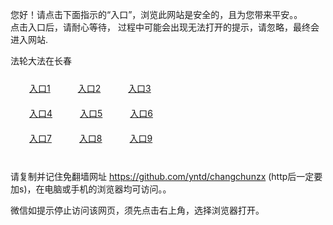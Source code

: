 您好！请点击下面指示的“入口”，浏览此网站是安全的，且为您带来平安。。 <br/>
点击入口后，请耐心等待， 过程中可能会出现无法打开的提示，请忽略，最终会进入网站. </br>

法轮大法在长春<br/>
<div style="padding:10px"><a style="margin:20px" target="_blank" href="https://d2d4kgg2dr2c10.cloudfront.net/2Qpsp?awjkkzb" id="ccLink1" rel="nofollow">入口1</a> <a target="_blank" style="margin:20px" href="https://d37j4oy3qvkd7l.cloudfront.net/2Qpsp?jpemobs" id="ccLink2" rel="nofollow">入口2</a> <a style="margin:20px" target="_blank" href="https://d2bb6qvjq5qo4w.cloudfront.net/2Qpsp?futqyu" id="ccLink3" rel="nofollow">入口3</a></div>

<div style="padding:10px" ><a style="margin:20px" target="_blank" href="https://d2d4kgg2dr2c10.cloudfront.net/2Qpsp?awjkkzb" id="ccLink4" rel="nofollow">入口4</a> <a style="margin:20px" href="https://d37j4oy3qvkd7l.cloudfront.net/2Qpsp?jpemobs" target="_blank" id="ccLink5" rel="nofollow">入口5</a> <a style="margin:20px" href="https://d2bb6qvjq5qo4w.cloudfront.net/2Qpsp?futqyu" target="_blank" id="ccLink6" rel="nofollow">入口6</a></div>

<div style="padding:10px"><a style="margin:20px" target="_blank" href="https://d2d4kgg2dr2c10.cloudfront.net/2Qpsp?awjkkzb" id="ccLink7" rel="nofollow">入口7</a> <a style="margin:20px" href="https://d37j4oy3qvkd7l.cloudfront.net/2Qpsp?jpemobs" target="_blank" id="ccLink8" rel="nofollow">入口8</a> <a style="margin:20px" target="_blank" href="https://d2bb6qvjq5qo4w.cloudfront.net/2Qpsp?futqyu" id="ccLink9" rel="nofollow">入口9</a></div>

<br/>



请复制并记住免翻墙网址 https://github.com/yntd/changchunzx (http后一定要加s)，在电脑或手机的浏览器均可访问。。<br/>

微信如提示停止访问该网页，须先点击右上角，选择浏览器打开。
